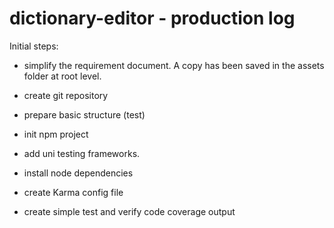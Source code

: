 # dictionary-editor - production log

Initial steps:

- simplify the requirement document. A copy has been saved in the assets folder at root level.
 
- create git repository
 
-  prepare basic structure (test)
 
- init npm project
 
- add uni testing frameworks.

- install node dependencies

- create Karma config file

- create simple test and verify code coverage output